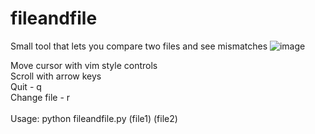 # fileandfile
Small tool that lets you compare two files and see mismatches
![image](https://github.com/aceinetx/fileandfile/assets/158546973/02ded3b7-2b62-4828-b179-23031a637497)

Move cursor with vim style controls<br>
Scroll with arrow keys<br>
Quit - q<br>
Change file - r<br>
<br>
Usage: python fileandfile.py (file1) (file2)<br>
